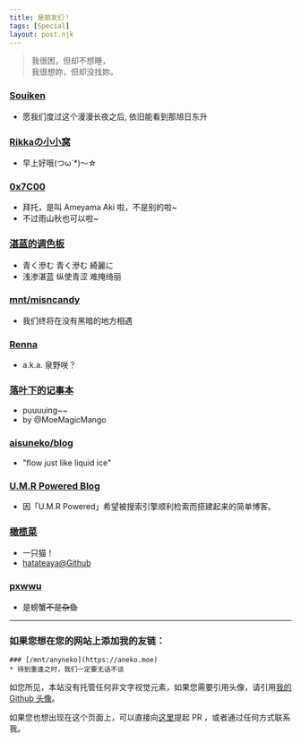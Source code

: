 ```yaml
---
title: 是朋友们！
tags: [Special]
layout: post.njk
---
```


> 我很困，但却不想睡，  
> 我很想妳，但却没找妳。  

### [Souiken](https://souiken.moe)
* 愿我们度过这个漫漫长夜之后, 依旧能看到那旭日东升

### [Rikkaの小小窝](https://rikka.im)
* 早上好哦(つω`*)～☆

### [0x7C00](https://aki.cat)
* 拜托，是叫 Ameyama Aki 啦，不是别的啦~
* 不过雨山秋也可以啦~

### [湛蓝的调色板](https://blog.nekoq.top)
* 青く滲む 青く滲む 綺麗に
* 浅渗湛蓝 纵使青涩 难掩绮丽

### [mnt/misncandy](https://misncandy.moe)
* 我们终将在没有黑暗的地方相遇

### [Renna](https://renna.dev)
* a.k.a. 泉野咲？

### [落叶下的记事本](https://lemonkoi.one)
* puuuuing~~
* by @MoeMagicMango

### [aisuneko/blog](https://aisuneko.moe)
* "flow just like liquid ice"

### [U.M.R Powered Blog](https://umrpowered.codeberg.page)
* 因「U.M.R Powered」希望被搜索引擎顺利检索而搭建起来的简单博客。

### [橄榄菜](https://ganlanc.at)
* 一只猫！
* [hatateaya@Github](https://github.com/hatateaya)

### [pxwwu](https://pxwwu.com)
* 是螃蟹~~不是杂鱼~~

---

### 如果您想在您的网站上添加我的友链：
```
### [/mnt/anyneko](https://aneko.moe)
* 待到重逢之时，我们一定要无话不谈
```
如您所见，本站没有托管任何非文字视觉元素，如果您需要引用头像，请引用[我的 Github 头像](https://avatars.githubusercontent.com/u/50656066)。  

如果您也想出现在这个页面上，可以直接向[这里](https://github.com/anyneko/anyneko.github.io/blob/main/src/friends.md)提起 PR ，或者通过任何方式联系我。
